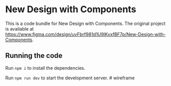 
  # New Design with Components

  This is a code bundle for New Design with Components. The original project is available at https://www.figma.com/design/uvFbrf981d1U9lKvxfBF7p/New-Design-with-Components.

  ## Running the code

  Run `npm i` to install the dependencies.

  Run `npm run dev` to start the development server.
  #   w i r e f r a m e  
 